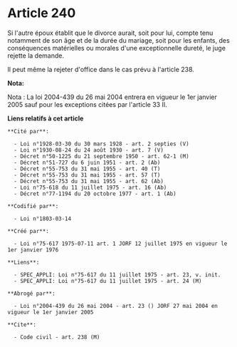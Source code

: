 # Article 240

Si l'autre époux établit que le divorce aurait, soit pour lui, compte tenu notamment de son âge et de la durée du mariage,
soit pour les enfants, des conséquences matérielles ou morales d'une exceptionnelle dureté, le juge rejette la demande.

Il peut même la rejeter d'office dans le cas prévu à l'article 238.

**Nota:**

Nota : La loi 2004-439 du 26 mai 2004 entrera en vigueur le 1er janvier 2005 sauf pour les exceptions citées par l'article 33
II.

**Liens relatifs à cet article**

	**Cité par**:

	  - Loi n°1928-03-30 du 30 mars 1928 - art. 2 septies (V)
	  - Loi n°1930-08-24 du 24 août 1930 - art. 7 (V)
	  - Décret n°50-1225 du 21 septembre 1950 - art. 62-1 (M)
	  - Décret n°51-727 du 6 juin 1951 - art. 2 (Ab)
	  - Décret n°55-753 du 31 mai 1955 - art. 40 (T)
	  - Décret n°55-753 du 31 mai 1955 - art. 57 (T)
	  - Décret n°55-753 du 31 mai 1955 - art. 62 (Ab)
	  - Loi n°75-618 du 11 juillet 1975 - art. 16 (Ab)
	  - Décret n°77-1194 du 20 octobre 1977 - art. 1 (Ab)

	**Codifié par**:

	  - Loi n°1803-03-14

	**Créé par**:

	  - Loi n°75-617 1975-07-11 art. 1 JORF 12 juillet 1975 en vigueur le 1er janvier 1976

	**Liens**:

	  - SPEC_APPLI: Loi n°75-617 du 11 juillet 1975 - art. 23, v. init.
	  - SPEC_APPLI: Loi n°75-617 du 11 juillet 1975 - art. 24 (M)

	**Abrogé par**:

	  - Loi n°2004-439 du 26 mai 2004 - art. 23 () JORF 27 mai 2004 en vigueur le 1er janvier 2005

	**Cite**:

	  - Code civil - art. 238 (M)

